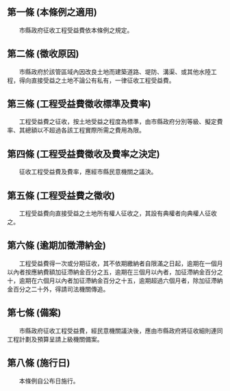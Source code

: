 第一條 (本條例之適用)
---------------------
　　市縣政府征收工程受益費依本條例之規定。  


第二條 (徵收原因)
-----------------
　　市縣政府於該管區域內因改良土地而建築道路、堤防、溝渠、或其他水陸工程，得向直接受益之土地不論公有私有，一律征收工程受益費。  


第三條 (工程受益費徵收標準及費率)
---------------------------------
　　工程受益費之征收，按土地受益之程度為標準，由市縣政府分別等級、擬定費率、其總額以不超過各該工程實際所需之費用為限。  


第四條 (工程受益費徵收及費率之決定)
-----------------------------------
　　征收工程受益費及費率，應經市縣民意機關之議決。  


第五條 (工程受益費之徵收)
-------------------------
　　工程受益費向直接受益之土地所有權人征收之，其設有典權者向典權人征收之。  


第六條 (逾期加徵滯納金)
-----------------------
　　工程受益費得一次或分期征收，其不依期繳納者自限滿之日起，逾期在一個月以內者按應納費額加征滯納金百分之五，逾期在三個月以內者，加征滯納金百分之十，逾期在六個月以內者加征滯納金百分之十五，逾期超過六個月者，除加征滯納金百分之二十外，得請司法機關傳追。  


第七條 (備案)
-------------
　　市縣政府征收工程受益費，經民意機關議決後，應由市縣政府將征收細則連同工程計劃及預算呈請上級機關備案。  


第八條 (施行日)
---------------
　　本條例自公布日施行。